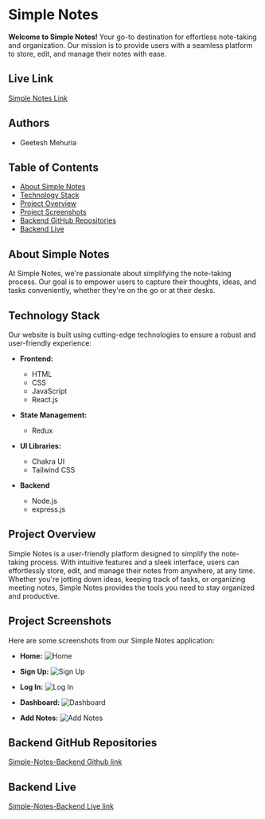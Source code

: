 # Simple Notes

**Welcome to Simple Notes!** Your go-to destination for effortless note-taking and organization. Our mission is to provide users with a seamless platform to store, edit, and manage their notes with ease.

## Live Link
<a href="https://simple-notes-theta.vercel.app/" target="_blank">Simple Notes Link</a>

## Authors
- Geetesh Mehuria 

## Table of Contents
- [About Simple Notes](#about-simple-notes)
- [Technology Stack](#technology-stack)
- [Project Overview](#project-overview)
- [Project Screenshots](#project-screenshots)
- [Backend GitHub Repositories](#backend-github-repositories)
- [Backend Live](#backend-live)

## About Simple Notes

At Simple Notes, we're passionate about simplifying the note-taking process. Our goal is to empower users to capture their thoughts, ideas, and tasks conveniently, whether they're on the go or at their desks.

## Technology Stack

Our website is built using cutting-edge technologies to ensure a robust and user-friendly experience:

- **Frontend:**
  - HTML
  - CSS
  - JavaScript
  - React.js

- **State Management:**
  - Redux

- **UI Libraries:**
  - Chakra UI
  - Tailwind CSS

- **Backend**
  - Node.js
  - express.js
  

## Project Overview

Simple Notes is a user-friendly platform designed to simplify the note-taking process. With intuitive features and a sleek interface, users can effortlessly store, edit, and manage their notes from anywhere, at any time. Whether you're jotting down ideas, keeping track of tasks, or organizing meeting notes, Simple Notes provides the tools you need to stay organized and productive.

## Project Screenshots 

Here are some screenshots from our Simple Notes application:

- **Home:**
  ![Home](https://github.com/geeteshmehuria/simple-notes-backend/assets/70647591/65997d45-a196-4a6d-ac19-d99df1f2d56b)

- **Sign Up:**
  ![Sign Up](https://github.com/geeteshmehuria/simple-notes-backend/assets/70647591/ccb0a4f0-f4ef-4b1b-a603-84529f9c4307)

- **Log In:**
  ![Log In](https://github.com/geeteshmehuria/simple-notes-backend/assets/70647591/ddde0218-467b-43a2-8bd5-05ddd2156e88)

- **Dashboard:**
  ![Dashboard](https://github.com/geeteshmehuria/simple-notes-backend/assets/70647591/18c57fec-bffd-4474-96f3-b81c888a3952)

- **Add Notes:**
  ![Add Notes](https://github.com/geeteshmehuria/simple-notes-backend/assets/70647591/b16fae61-e95f-41e0-a44b-41ee15a744e8)
 
## Backend GitHub Repositories 
<a href="https://github.com/geeteshmehuria/simple-notes-backend" target="_blank">Simple-Notes-Backend Github link</a>

## Backend Live 
<a href="https://aquamarine-sturgeon-robe.cyclic.app/" target="_blank">Simple-Notes-Backend Live link</a>
